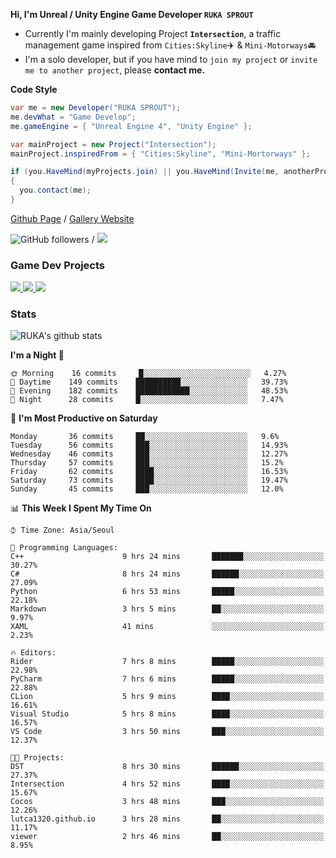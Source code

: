 **Hi, I'm Unreal / Unity Engine Game Developer `RUKA SPROUT`**

- Currently I'm mainly developing Project **`Intersection`**, a traffic management game inspired from `Cities:Skyline`✈️ & `Mini-Motorways`🚘
- I'm a solo developer, but if you have mind to `join my project` or `invite me to another project`, please **contact me.**

**Code Style**

```csharp
var me = new Developer("RUKA SPROUT");
me.devWhat = "Game Develop";
me.gameEngine = { "Unreal Engine 4", "Unity Engine" };
```

```csharp
var mainProject = new Project("Intersection");
mainProject.inspiredFrom = { "Cities:Skyline", "Mini-Mortorways" };

if (you.HaveMind(myProjects.join) || you.HaveMind(Invite(me, anotherProject)))
{
  you.contact(me);
}
```

[Github Page](https://lutca1320.github.io/) / [Gallery Website](https://rukasp.xyz/)

![GitHub followers](https://img.shields.io/github/followers/lutca1320?label=Follow&style=social) / [![](https://img.shields.io/badge/Gmail-lutca1320%40gmail.com-blue)](mailto:lutca1320@gmail.com)

### Game Dev Projects

<a href="https://github.com/lutca1320/Intersection">
  <img src="https://github-readme-stats.vercel.app/api/pin/?username=lutca1320&repo=Intersection" />
</a>
<a href="https://github.com/lutca1320/Reversi">
  <img src="https://github-readme-stats.vercel.app/api/pin/?username=lutca1320&repo=Reversi" />
</a>
<a href="https://github.com/lutca1320/Together">
  <img src="https://github-readme-stats.vercel.app/api/pin/?username=lutca1320&repo=Together" />
</a>


### Stats

![RUKA's github stats](https://github-readme-stats.vercel.app/api?username=lutca1320&show_icons=true&include_all_commits=true&count_private=true&hide=contribs,prs)

<!--START_SECTION:waka-->
**I'm a Night 🦉** 

```text
🌞 Morning    16 commits     █░░░░░░░░░░░░░░░░░░░░░░░░   4.27% 
🌆 Daytime    149 commits    ██████████░░░░░░░░░░░░░░░   39.73% 
🌃 Evening    182 commits    ████████████░░░░░░░░░░░░░   48.53% 
🌙 Night      28 commits     █░░░░░░░░░░░░░░░░░░░░░░░░   7.47%

```
📅 **I'm Most Productive on Saturday** 

```text
Monday       36 commits     ██░░░░░░░░░░░░░░░░░░░░░░░   9.6% 
Tuesday      56 commits     ███░░░░░░░░░░░░░░░░░░░░░░   14.93% 
Wednesday    46 commits     ███░░░░░░░░░░░░░░░░░░░░░░   12.27% 
Thursday     57 commits     ███░░░░░░░░░░░░░░░░░░░░░░   15.2% 
Friday       62 commits     ████░░░░░░░░░░░░░░░░░░░░░   16.53% 
Saturday     73 commits     ████░░░░░░░░░░░░░░░░░░░░░   19.47% 
Sunday       45 commits     ███░░░░░░░░░░░░░░░░░░░░░░   12.0%

```


📊 **This Week I Spent My Time On** 

```text
⌚︎ Time Zone: Asia/Seoul

💬 Programming Languages: 
C++                      9 hrs 24 mins       ███████░░░░░░░░░░░░░░░░░░   30.27% 
C#                       8 hrs 24 mins       ██████░░░░░░░░░░░░░░░░░░░   27.09% 
Python                   6 hrs 53 mins       █████░░░░░░░░░░░░░░░░░░░░   22.18% 
Markdown                 3 hrs 5 mins        ██░░░░░░░░░░░░░░░░░░░░░░░   9.97% 
XAML                     41 mins             ░░░░░░░░░░░░░░░░░░░░░░░░░   2.23%

🔥 Editors: 
Rider                    7 hrs 8 mins        █████░░░░░░░░░░░░░░░░░░░░   22.98% 
PyCharm                  7 hrs 6 mins        █████░░░░░░░░░░░░░░░░░░░░   22.88% 
CLion                    5 hrs 9 mins        ████░░░░░░░░░░░░░░░░░░░░░   16.61% 
Visual Studio            5 hrs 8 mins        ████░░░░░░░░░░░░░░░░░░░░░   16.57% 
VS Code                  3 hrs 50 mins       ███░░░░░░░░░░░░░░░░░░░░░░   12.37%

🐱‍💻 Projects: 
DST                      8 hrs 30 mins       ██████░░░░░░░░░░░░░░░░░░░   27.37% 
Intersection             4 hrs 52 mins       ████░░░░░░░░░░░░░░░░░░░░░   15.67% 
Cocos                    3 hrs 48 mins       ███░░░░░░░░░░░░░░░░░░░░░░   12.26% 
lutca1320.github.io      3 hrs 28 mins       ██░░░░░░░░░░░░░░░░░░░░░░░   11.17% 
viewer                   2 hrs 46 mins       ██░░░░░░░░░░░░░░░░░░░░░░░   8.95%

```


<!--END_SECTION:waka-->
